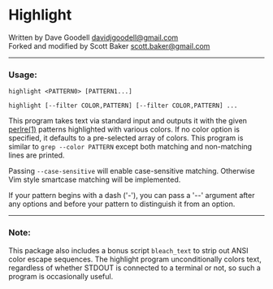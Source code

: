 # Highlight

Written by Dave Goodell <davidjgoodell@gmail.com>  
Forked and modified by Scott Baker <scott.baker@gmail.com>

---

### Usage:

    highlight <PATTERN0> [PATTERN1...]
    
    highlight [--filter COLOR,PATTERN] [--filter COLOR,PATTERN] ...

This program takes text via standard input and outputs it with the given
[perlre(1)](https://perldoc.perl.org/perlre.html) patterns highlighted with various colors.  If no color option
is specified, it defaults to a pre-selected array of colors. This program is similar to `grep --color PATTERN` except both matching and non-matching
lines are printed.

Passing `--case-sensitive` will enable case-sensitive matching. Otherwise
Vim style smartcase matching will be implemented.

If your pattern begins with a dash ('-'), you can pass a '--' argument
after any options and before your pattern to distinguish it from an
option.

---

### Note: 
This package also includes a bonus script `bleach_text` to strip out
ANSI color escape sequences.  The highlight program unconditionally
colors text, regardless of whether STDOUT is connected to a terminal or
not, so such a program is occasionally useful.

